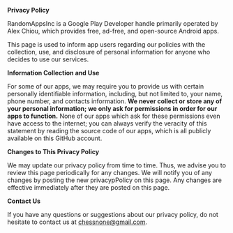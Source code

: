 **Privacy Policy**

RandomAppsInc is a Google Play Developer handle primarily operated by Alex Chiou, which provides free, ad-free, and open-source Android apps.

This page is used to inform app users regarding our policies with the collection, use, and disclosure of personal information for anyone who decides to use our services.

**Information Collection and Use**

For some of our apps, we may require you to provide us with certain personally identifiable information, including, but not limited to, your name, phone number, and contacts information. **We never collect or store any of your personal information; we only ask for permissions in order for our apps to function.** None of our apps which ask for these permissions even have access to the internet; you can always verify the veracity of this statement by reading the source code of our apps, which is all publicly available on this GitHub account.

**Changes to This Privacy Policy**

We may update our privacy policy from time to time. Thus, we advise you to review this page periodically for any changes. We will notify you of any changes by posting the new privacypPolicy on this page. Any changes are effective immediately after they are posted on this page.

**Contact Us**

If you have any questions or suggestions about our privacy policy, do not hesitate to contact us at chessnone@gmail.com.
